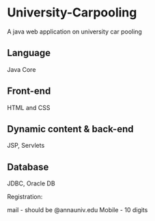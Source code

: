 # University-Carpooling
A java web application on university car pooling

## Language  
Java Core
## Front-end 
HTML and CSS 
## Dynamic content & back-end 
 JSP, Servlets
## Database
JDBC, Oracle DB 

Registration:

mail - should be @annauniv.edu
Mobile - 10 digits

